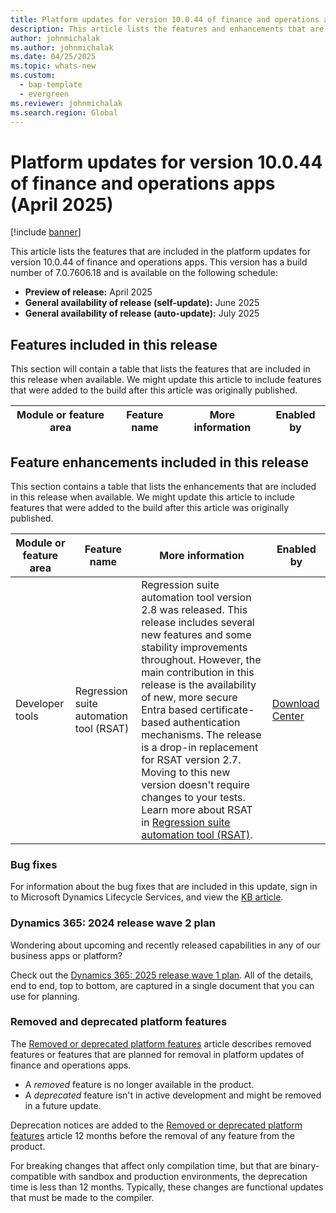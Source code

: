 ```yaml
---
title: Platform updates for version 10.0.44 of finance and operations apps (April 2025)
description: This article lists the features and enhancements that are included in the platform updates for version 10.0.44 of finance and operations apps.
author: johnmichalak
ms.author: johnmichalak
ms.date: 04/25/2025
ms.topic: whats-new
ms.custom: 
  - bap-template
  - evergreen
ms.reviewer: johnmichalak
ms.search.region: Global
---
```

# Platform updates for version 10.0.44 of finance and operations apps (April 2025)

[!include [banner](../includes/banner.md)]

This article lists the features that are included in the platform updates for version 10.0.44 of finance and operations apps. This version has a build number of 7.0.7606.18 and is available on the following schedule:

- **Preview of release:** April 2025
- **General availability of release (self-update):** June 2025
- **General availability of release (auto-update):** July 2025

## Features included in this release

This section will contain a table that lists the features that are included in this release when available. We might update this article to include features that were added to the build after this article was originally published.

| Module or feature area | Feature name | More information | Enabled by |
|---|---|---|---|


## Feature enhancements included in this release

This section contains a table that lists the enhancements that are included in this release when available. We might update this article to include features that were added to the build after this article was originally published.

| Module or feature area | Feature name | More information | Enabled by |
|---|---|---|---|
| Developer tools | Regression suite automation tool (RSAT) | Regression suite automation tool version 2.8 was released. This release includes several new features and some stability improvements throughout. However, the main contribution in this release is the availability of new, more secure Entra based certificate-based authentication mechanisms. The release is a drop-in replacement for RSAT version 2.7. Moving to this new version doesn't require changes to your tests. Learn more about RSAT in [Regression suite automation tool (RSAT)](../../../fin-ops-core/dev-itpro/perf-test/rsat/rsat-overview.md). | [Download Center](https://www.microsoft.com/en-us/download/details.aspx?id=57357) | 

### Bug fixes

For information about the bug fixes that are included in this update, sign in to Microsoft Dynamics Lifecycle Services, and view the [KB article](https://fix.lcs.dynamics.com/Issue/Details?bugId=1026442).

### Dynamics 365: 2024 release wave 2 plan

Wondering about upcoming and recently released capabilities in any of our business apps or platform?

Check out the [Dynamics 365: 2025 release wave 1 plan](/dynamics365/release-plan/2025wave1/). All of the details, end to end, top to bottom, are captured in a single document that you can use for planning.

### Removed and deprecated platform features

The [Removed or deprecated platform features](../../fin-ops/get-started/removed-deprecated-features-platform-updates.md) article describes removed features or features that are planned for removal in platform updates of finance and operations apps.

- A *removed* feature is no longer available in the product.
- A *deprecated* feature isn't in active development and might be removed in a future update.

Deprecation notices are added to the [Removed or deprecated platform features](../../fin-ops/get-started/removed-deprecated-features-platform-updates.md) article 12 months before the removal of any feature from the product.

For breaking changes that affect only compilation time, but that are binary-compatible with sandbox and production environments, the deprecation time is less than 12 months. Typically, these changes are functional updates that must be made to the compiler.
